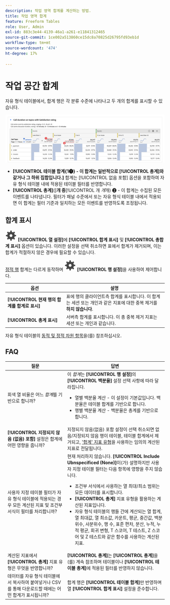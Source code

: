 ```yaml
---
description: 작업 영역 합계를 계산하는 방법.
title: 작업 영역 합계
feature: Freeform Tables
role: User, Admin
exl-id: 883c3e44-4139-46a1-a261-e11841312465
source-git-commit: 1ce002a513860ce15dc8a70825d26795fd93eb1d
workflow-type: tm+mt
source-wordcount: '474'
ht-degree: 17%

---
```


# 작업 공간 합계

자유 형식 테이블에서, 합계 행은 각 분류 수준에 나타나고 두 개의 합계를 표시할 수 있습니다.

![총계 및 테이블 합계를 강조 표시하는 자유 형식 테이블.](assets/total-row.png)

* **[!UICONTROL 테이블 합계{1➊} - 이 합계는 일반적으로 [!UICONTROL 총계]와 같거나 그 하위 집합입니다.]** 합계는 [!UICONTROL 없음 포함] 옵션을 포함하여 자유 형식 테이블 내에 적용된 테이블 필터를 반영합니다.
* **[!UICONTROL 총계]**(]**개 중**[!UICONTROL &#x200B;개 *개*&#x200B;개) ➋ - 이 합계는 수집된 모든 이벤트를 나타냅니다. 필터가 패널 수준에서 또는 자유 형식 테이블 내에서 적용되면 이 합계는 필터 기준과 일치하는 모든 이벤트를 반영하도록 조정됩니다.




## 합계 표시

![설정](/help/assets/icons/Setting.svg) **[!UICONTROL 열 설정]**&#x200B;에 **[!UICONTROL 합계 표시]** 및 **[!UICONTROL 총합계 표시]** 옵션이 있습니다. 이러한 설정을 선택 취소하면 표에서 합계가 제거되며, 이는 합계가 적절하지 않은 경우에 필요할 수 있습니다.


[정적 행](/help/analyze/analysis-workspace/visualizations/freeform-table/column-row-settings/manual-vs-dynamic-rows.md) 합계는 다르게 동작하며 ![설정](/help/assets/icons/Setting.svg) **[!UICONTROL 행 설정]**&#x200B;을 사용하여 제어합니다.

| 옵션 | 설명 |
|---|---|
| **[!UICONTROL 현재 행의 합계를 합계로 표시]** | 표에 행의 클라이언트측 합계를 표시합니다. 이 합계는 세션 또는 개인과 같은 지표에 대한 중복 제거를 **하지 않습니다**. |
| **[!UICONTROL 총계 표시]** | 서버측 합계를 표시합니다. 이 총 중복 제거 지표는 세션 또는 개인과 같습니다. |

자유 형식 테이블의 [동적 및 정적 차원 항목](column-row-settings/manual-vs-dynamic-rows.md)을(를) 참조하십시오.


## FAQ

| 질문 | 답변 |
|---|---|
| 회색 열 비율은 어느 *합계*&#x200B;를 기반으로 합니까? | 이 *합계*&#x200B;는 **[!UICONTROL 행 설정]**&#x200B;의 **[!UICONTROL 백분율]** 설정 선택 사항에 따라 달라집니다.<ul><li>열별 백분율 계산 - 이 설정이 기본값입니다. 백분율은 테이블 합계를 기반으로 합니다.</li><li>행별 백분율 계산 - 백분율은 총계를 기반으로 합니다.</li></ul> |
| **[!UICONTROL 지정되지 않음 (없음) 포함]** 설정은 합계에 어떤 영향을 줍니까? | 지정되지 않음(없음) 포함 설정이 선택 취소되면 없음/지정되지 않음 행이 테이블, 테이블 합계에서 제거되고, [&#39;합계&#39; 지표 유형](/help/components/c-calcmetrics/c-workflow/cm-workflow/c-build-metrics/m-metric-type-alloc.md)을 사용하는 임의의 계산된 지표로 전달됩니다. |
| 사용자 지정 테이블 필터가 자유 형식 테이블에 적용되는 경우 모든 계산된 지표 및 조건부 서식이 필터를 처리합니까? | 현재 처리하지 않습니다. **[!UICONTROL Include Ubnspecificed (None)]**&#x200B;이(가) 설명하지만 사용자 지정 테이블 필터는 다음 항목에 영향을 주지 않습니다.<ul><li>조건부 서식에서 사용하는 열 최대/최소 범위는 모든 데이터를 표시합니다.</li><li>**[!UICONTROL 총계]** 지표 유형을 활용하는 계산된 지표입니다.</li><li>자유 형식 테이블의 행들 간에 계산되는 열 합계, 열 최대값, 열 최소값, 카운트, 평균, 중간값, 백분위수, 사분위수, 행 수, 표준 편차, 분산, 누적, 누적 평균, 회귀 변형, T 스코어, T 테스트, Z 스코어 및 Z 테스트와 같은 함수를 사용하는 계산된 지표.</li></ul> |
| 계산된 지표에서 **[!UICONTROL 총계]** 지표 유형은 무엇을 반영합니까? | **[!UICONTROL 총계]**&#x200B;는 **[!UICONTROL 총계]**&#x200B;을(를) 계속 참조하며 테이블이나 **[!UICONTROL 테이블 총계]**&#x200B;에 적용된 필터를 반영하지 않습니다. |
| 데이터를 자유 형식 테이블에서 복사하여 붙여넣거나 CSV를 통해 다운로드할 때에는 어떤 합계가 표시됩니까? | 합계 행은 **[!UICONTROL 테이블 합계]**&#x200B;만 반영하며 열 **[!UICONTROL 합계 표시]** 설정을 준수합니다. |
